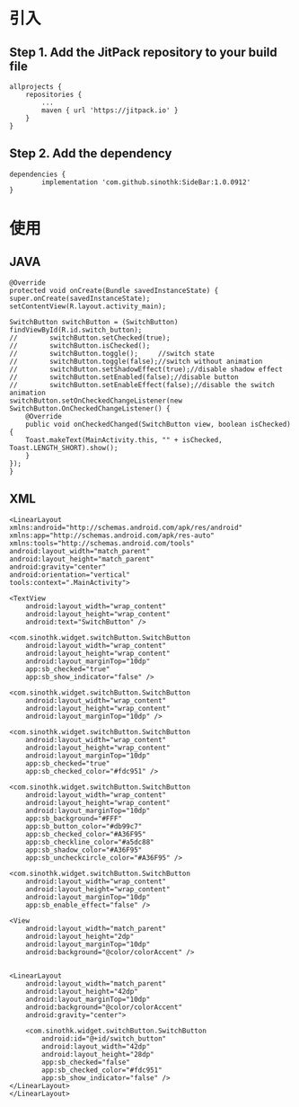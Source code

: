 # 引入
## Step 1. Add the JitPack repository to your build file

	allprojects {
		repositories {
			...
			maven { url 'https://jitpack.io' }
		}
	}
  
## Step 2. Add the dependency

	dependencies {
	        implementation 'com.github.sinothk:SideBar:1.0.0912'
	}


# 使用
## JAVA

    @Override
    protected void onCreate(Bundle savedInstanceState) {
	super.onCreate(savedInstanceState);
	setContentView(R.layout.activity_main);

	SwitchButton switchButton = (SwitchButton) findViewById(R.id.switch_button);
	//        switchButton.setChecked(true);
	//        switchButton.isChecked();
	//        switchButton.toggle();     //switch state
	//        switchButton.toggle(false);//switch without animation
	//        switchButton.setShadowEffect(true);//disable shadow effect
	//        switchButton.setEnabled(false);//disable button
	//        switchButton.setEnableEffect(false);//disable the switch animation
	switchButton.setOnCheckedChangeListener(new SwitchButton.OnCheckedChangeListener() {
	    @Override
	    public void onCheckedChanged(SwitchButton view, boolean isChecked) {
		Toast.makeText(MainActivity.this, "" + isChecked, Toast.LENGTH_SHORT).show();
	    }
	});
    }

## XML

    <LinearLayout xmlns:android="http://schemas.android.com/apk/res/android"
    xmlns:app="http://schemas.android.com/apk/res-auto"
    xmlns:tools="http://schemas.android.com/tools"
    android:layout_width="match_parent"
    android:layout_height="match_parent"
    android:gravity="center"
    android:orientation="vertical"
    tools:context=".MainActivity">

    <TextView
        android:layout_width="wrap_content"
        android:layout_height="wrap_content"
        android:text="SwitchButton" />

    <com.sinothk.widget.switchButton.SwitchButton
        android:layout_width="wrap_content"
        android:layout_height="wrap_content"
        android:layout_marginTop="10dp"
        app:sb_checked="true"
        app:sb_show_indicator="false" />

    <com.sinothk.widget.switchButton.SwitchButton
        android:layout_width="wrap_content"
        android:layout_height="wrap_content"
        android:layout_marginTop="10dp" />

    <com.sinothk.widget.switchButton.SwitchButton
        android:layout_width="wrap_content"
        android:layout_height="wrap_content"
        android:layout_marginTop="10dp"
        app:sb_checked="true"
        app:sb_checked_color="#fdc951" />

    <com.sinothk.widget.switchButton.SwitchButton
        android:layout_width="wrap_content"
        android:layout_height="wrap_content"
        android:layout_marginTop="10dp"
        app:sb_background="#FFF"
        app:sb_button_color="#db99c7"
        app:sb_checked_color="#A36F95"
        app:sb_checkline_color="#a5dc88"
        app:sb_shadow_color="#A36F95"
        app:sb_uncheckcircle_color="#A36F95" />

    <com.sinothk.widget.switchButton.SwitchButton
        android:layout_width="wrap_content"
        android:layout_height="wrap_content"
        android:layout_marginTop="10dp"
        app:sb_enable_effect="false" />

    <View
        android:layout_width="match_parent"
        android:layout_height="2dp"
        android:layout_marginTop="10dp"
        android:background="@color/colorAccent" />


    <LinearLayout
        android:layout_width="match_parent"
        android:layout_height="42dp"
        android:layout_marginTop="10dp"
        android:background="@color/colorAccent"
        android:gravity="center">

        <com.sinothk.widget.switchButton.SwitchButton
            android:id="@+id/switch_button"
            android:layout_width="42dp"
            android:layout_height="28dp"
            app:sb_checked="false"
            app:sb_checked_color="#fdc951"
            app:sb_show_indicator="false" />
    </LinearLayout>
    </LinearLayout>
